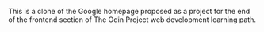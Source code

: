 This is a clone of the Google homepage proposed as a project for the end of the frontend section of The Odin Project web development learning path.